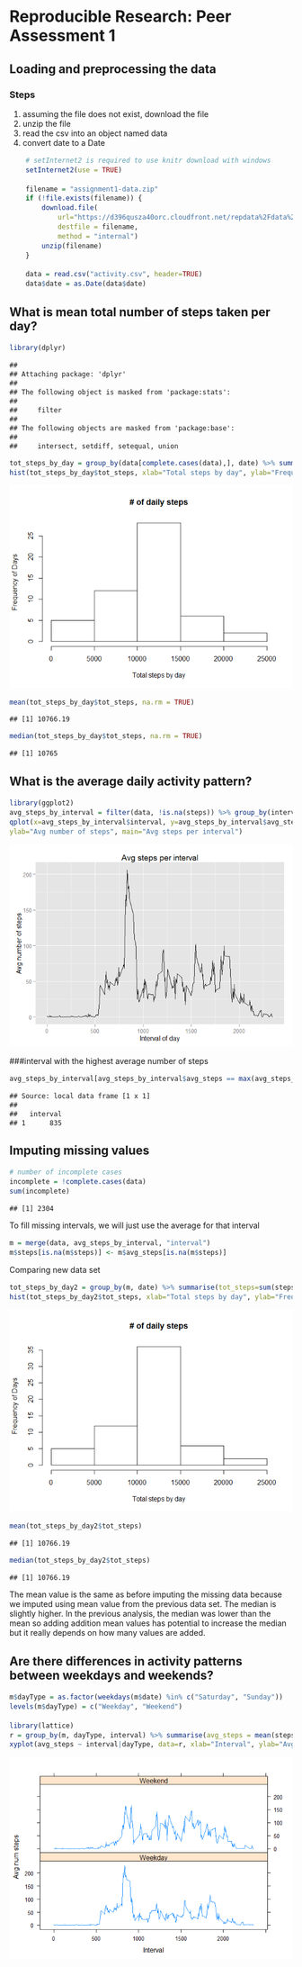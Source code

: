 # Reproducible Research: Peer Assessment 1



## Loading and preprocessing the data

### Steps
1. assuming the file does not exist, download the file
2. unzip the file
3. read the csv into an object named data
4. convert date to a Date



```r
    # setInternet2 is required to use knitr download with windows
    setInternet2(use = TRUE)

    filename = "assignment1-data.zip"
    if (!file.exists(filename)) {
        download.file(
            url="https://d396qusza40orc.cloudfront.net/repdata%2Fdata%2Factivity.zip",
            destfile = filename,
            method = "internal")
        unzip(filename) 
    }
    
    data = read.csv("activity.csv", header=TRUE)
    data$date = as.Date(data$date)
```

## What is mean total number of steps taken per day?


```r
library(dplyr)
```

```
## 
## Attaching package: 'dplyr'
## 
## The following object is masked from 'package:stats':
## 
##     filter
## 
## The following objects are masked from 'package:base':
## 
##     intersect, setdiff, setequal, union
```

```r
tot_steps_by_day = group_by(data[complete.cases(data),], date) %>% summarise(tot_steps=sum(steps))
hist(tot_steps_by_day$tot_steps, xlab="Total steps by day", ylab="Frequency of Days",main="# of daily steps")
```

![](figure/unnamed-chunk-2-1.png) 

```r
mean(tot_steps_by_day$tot_steps, na.rm = TRUE)
```

```
## [1] 10766.19
```

```r
median(tot_steps_by_day$tot_steps, na.rm = TRUE)
```

```
## [1] 10765
```

## What is the average daily activity pattern?

```r
library(ggplot2)
avg_steps_by_interval = filter(data, !is.na(steps)) %>% group_by(interval) %>% summarise(avg_steps=mean(steps))
qplot(x=avg_steps_by_interval$interval, y=avg_steps_by_interval$avg_steps, geom="line", xlab="Interval of day",
ylab="Avg number of steps", main="Avg steps per interval")
```

![](figure/unnamed-chunk-3-1.png) 

###interval with the highest average number of steps

```r
avg_steps_by_interval[avg_steps_by_interval$avg_steps == max(avg_steps_by_interval$avg_steps),"interval"]
```

```
## Source: local data frame [1 x 1]
## 
##   interval
## 1      835
```

## Imputing missing values

```r
# number of incomplete cases
incomplete = !complete.cases(data)
sum(incomplete)
```

```
## [1] 2304
```

To fill missing intervals, we will just use the average for that interval

```r
m = merge(data, avg_steps_by_interval, "interval")
m$steps[is.na(m$steps)] <- m$avg_steps[is.na(m$steps)]
```

Comparing new data set


```r
tot_steps_by_day2 = group_by(m, date) %>% summarise(tot_steps=sum(steps))
hist(tot_steps_by_day2$tot_steps, xlab="Total steps by day", ylab="Frequency of Days",main="# of daily steps")
```

![](figure/unnamed-chunk-7-1.png) 

```r
mean(tot_steps_by_day2$tot_steps)
```

```
## [1] 10766.19
```

```r
median(tot_steps_by_day2$tot_steps)
```

```
## [1] 10766.19
```

The mean value is the same as before imputing the missing data because we imputed using mean value from the previous data set.  The median is slightly higher.  In the previous analysis, the median was lower than the mean so adding addition mean values has potential to increase the median but it really depends on how many values are added.

## Are there differences in activity patterns between weekdays and weekends?


```r
m$dayType = as.factor(weekdays(m$date) %in% c("Saturday", "Sunday"))
levels(m$dayType) = c("Weekday", "Weekend")

library(lattice)
r = group_by(m, dayType, interval) %>% summarise(avg_steps = mean(steps))
xyplot(avg_steps ~ interval|dayType, data=r, xlab="Interval", ylab="Avg num steps", layout = c(1, 2), type="l")
```

![](figure/unnamed-chunk-8-1.png) 
